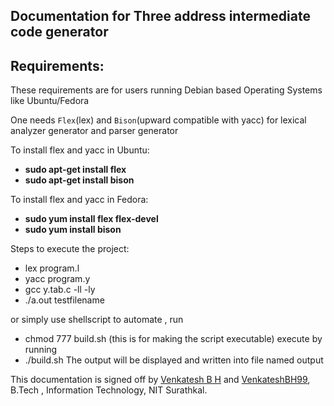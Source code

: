 ## Documentation for Three address intermediate code generator

## Requirements:

These requirements are for users running Debian based Operating Systems like Ubuntu/Fedora

One needs `Flex`(lex) and `Bison`(upward compatible with yacc) for lexical analyzer generator and parser generator

To install flex and yacc in Ubuntu:

* __sudo apt-get install flex__
* __sudo apt-get install bison__

To install flex and yacc in Fedora:

* __sudo yum install flex flex-devel__
* __sudo yum install bison__

Steps to execute the project:

* lex program.l
* yacc program.y
* gcc y.tab.c -ll -ly
* ./a.out testfilename

or simply use shellscript to automate , run 

* chmod 777 build.sh
(this is for making the script executable)
execute by running
* ./build.sh
The output will be displayed and written into file named output


This documentation is signed off by [Venkatesh B H](https://www.linkedin.com/in/venkatesh-b-h-052a17175/) and [VenkateshBH99](https://github.com/VenkateshBH99), B.Tech , Information Technology, NIT Surathkal.
